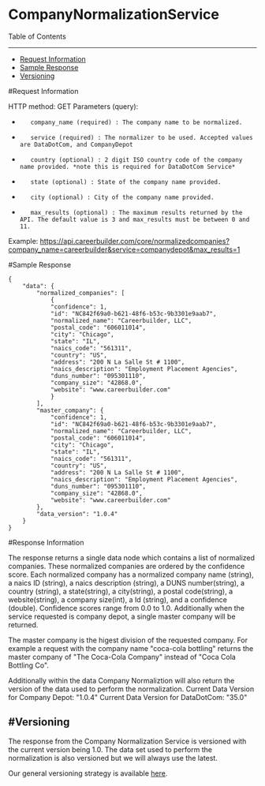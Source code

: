 CompanyNormalizationService
=============

Table of Contents
_________
- [Request Information](#request-information)
- [Sample Response](#sample-response)
- [Versioning](#versioning)



#Request Information


HTTP method: GET
Parameters (query):
-        company_name (required) : The company name to be normalized.
-        service (required) : The normalizer to be used. Accepted values are DataDotCom, and CompanyDepot
-        country (optional) : 2 digit ISO country code of the company name provided. *note this is required for DataDotCom Service*
-        state (optional) : State of the company name provided.
-        city (optional) : City of the company name provided.
-        max_results (optional) : The maximum results returned by the API. The default value is 3 and max_results must be between 0 and 11.
 
Example: https://api.careerbuilder.com/core/normalizedcompanies?company_name=careerbuilder&service=companydepot&max_results=1

#Sample Response


```
{
    "data": {
        "normalized_companies": [
            {
            "confidence": 1,
            "id": "NC842f69a0-b621-48f6-b53c-9b3301e9aab7",
            "normalized_name": "Careerbuilder, LLC",
            "postal_code": "606011014",
            "city": "Chicago",
            "state": "IL",
            "naics_code": "561311",
            "country": "US",
            "address": "200 N La Salle St # 1100",
            "naics_description": "Employment Placement Agencies",
            "duns_number": "095301110",
            "company_size": "42868.0",
            "website": "www.careerbuilder.com"
            }
        ],
        "master_company": {
            "confidence": 1,
            "id": "NC842f69a0-b621-48f6-b53c-9b3301e9aab7",
            "normalized_name": "Careerbuilder, LLC",
            "postal_code": "606011014",
            "city": "Chicago",
            "state": "IL",
            "naics_code": "561311",
            "country": "US",
            "address": "200 N La Salle St # 1100",
            "naics_description": "Employment Placement Agencies",
            "duns_number": "095301110",
            "company_size": "42868.0",
            "website": "www.careerbuilder.com"
        },
        "data_version": "1.0.4"
    }
}
```


#Response Information

The response returns a single data node which contains a list of normalized companies. These normalized companies are ordered by the confidence score. Each normalized company has a normalized company name (string), a naics ID (string), a naics description (string), a DUNS number(string), a country (string), a state(string), a city(string), a postal code(string), a website(string), a company size(int), a Id (string), and a confidence (double). Confidence scores range from 0.0 to 1.0. Additionally when the service requested is company depot, a single master company will be returned. 

The master company is the higest division of the requested company. For example a request with the company name "coca-cola bottling" returns the master company of "The Coca-Cola Company" instead of "Coca Cola Bottling Co".



Additionally within the data Company Normaliztion will also return the version of the data used to perform the normalization. 
Current Data Version for Company Depot: "1.0.4"
Current Data Version for DataDotCom: "35.0"


#Versioning
-----------
The response from the Company Normalization Service is versioned with the current version being 1.0. The data set used to perform the normalization is also versioned but we will always use the latest.

Our general versioning strategy is available [here](/Versioning.md).
